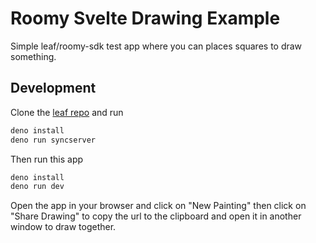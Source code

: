# Roomy Svelte Drawing Example

Simple leaf/roomy-sdk test app where you can places squares to draw something.

## Development

Clone the [leaf repo](https://github.com/muni-town/leaf) and run

```bash
deno install
deno run syncserver
```

Then run this app

```bash
deno install
deno run dev
```

Open the app in your browser and click on "New Painting" then click on "Share Drawing" to copy the url to the clipboard and open it in another window to draw together.

